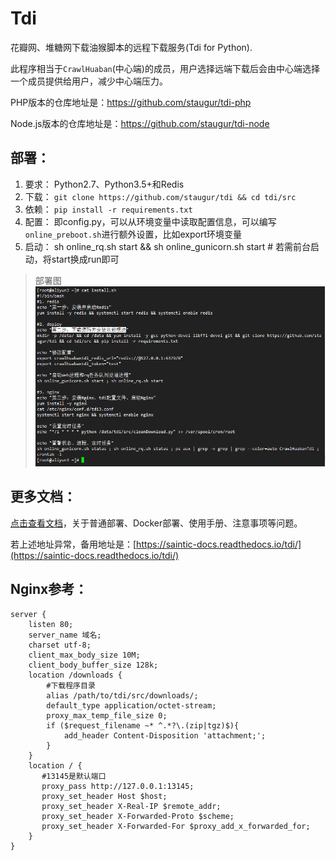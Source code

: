 # Tdi
花瓣网、堆糖网下载油猴脚本的远程下载服务(Tdi for Python).

此程序相当于`CrawlHuaban`(中心端)的成员，用户选择远端下载后会由中心端选择一个成员提供给用户，减少中心端压力。

PHP版本的仓库地址是：https://github.com/staugur/tdi-php

Node.js版本的仓库地址是：https://github.com/staugur/tdi-node


## 部署：

1. 要求： Python2.7、Python3.5+和Redis
2. 下载： `git clone https://github.com/staugur/tdi && cd tdi/src`
3. 依赖： `pip install -r requirements.txt`
4. 配置： 即config.py，可以从环境变量中读取配置信息，可以编写`online_preboot.sh`进行额外设置，比如export环境变量
5. 启动： sh online_rq.sh start && sh online_gunicorn.sh start  # 若需前台启动，将start换成run即可

> 部署图
> ![](misc/deploy.gif)


## 更多文档：

[点击查看文档](https://docs.saintic.com/tdi/ "点击查看部署及使用文档")，关于普通部署、Docker部署、使用手册、注意事项等问题。

若上述地址异常，备用地址是：[https://saintic-docs.readthedocs.io/tdi/](https://saintic-docs.readthedocs.io/tdi/)


## Nginx参考：
```
server {
    listen 80;
    server_name 域名;
    charset utf-8;
    client_max_body_size 10M;
    client_body_buffer_size 128k;
    location /downloads {
        #下载程序目录
        alias /path/to/tdi/src/downloads/;
        default_type application/octet-stream;
        proxy_max_temp_file_size 0;
        if ($request_filename ~* ^.*?\.(zip|tgz)$){
            add_header Content-Disposition 'attachment;';
        }
    }
    location / {
       #13145是默认端口
       proxy_pass http://127.0.0.1:13145;
       proxy_set_header Host $host;
       proxy_set_header X-Real-IP $remote_addr;
       proxy_set_header X-Forwarded-Proto $scheme;
       proxy_set_header X-Forwarded-For $proxy_add_x_forwarded_for;
    }
}
```